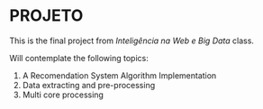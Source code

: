 # PROJETO

This is the final project from *Inteligência na Web e Big Data* class.

Will contemplate the following topics: 

1. A Recomendation System Algorithm Implementation
2. Data extracting and pre-processing
3. Multi core processing
